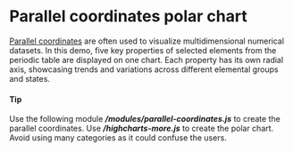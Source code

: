 # Parallel coordinates polar chart
[Parallel coordinates](https://www.highcharts.com/docs/chart-and-series-types/parallel-coordinates-chart) are often used to visualize multidimensional numerical datasets. In this demo, five key properties of selected elements from the periodic table are displayed on one chart. Each property has its own radial axis, showcasing trends and variations across different elemental groups and states.

####  Tip
Use the following module ***/modules/parallel-coordinates.js*** to create the parallel coordinates.
Use ***/highcharts-more.js*** to create the polar chart.
Avoid using many categories as it could confuse the users.
